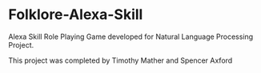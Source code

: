 # Folklore-Alexa-Skill
Alexa Skill Role Playing Game developed for Natural Language Processing Project.


This project was completed by 
Timothy Mather and Spencer Axford